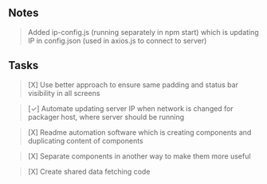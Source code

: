 ## Notes
> Added ip-config.js (running separately in npm start) which is updating IP in config.json (used in axios.js to connect to server)

## Tasks
> [X] Use better approach to ensure same padding and status bar visibility in all screens

> [&check;] Automate updating server IP when network is changed for packager host, where server should be running

> [X] Readme automation software which is creating components and duplicating content of components

> [X] Separate components in another way to make them more useful

> [X] Create shared data fetching code